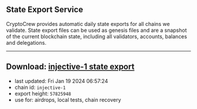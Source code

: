 ## State Export Service
CryptoCrew provides automatic daily state exports for all chains we validate. State export files can be used as genesis files and are a snapshot of the current blockchain state, including all validators, accounts, balances and delegations.

---
**Download: [injective-1 state export](https://dl.ccvalidators.com/SERVICE/injective/injective-1_export_57825948.json)**
---

- last updated: Fri Jan 19 2024 06:57:24
- chain id: `injective-1`
- export height: `57825948`
- use for: airdrops, local tests, chain recovery
